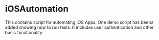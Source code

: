 iOSAutomation
=============

This contains script for automating iOS Apps.
One demo script has beena added showing how to run tests. It includes user authentication and other basic functionality.
